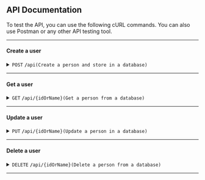 ## API Documentation

To test the API, you can use the following cURL commands. You can also use Postman or any other API testing tool.

------------------------------------------------------------------------------------------

#### Create a user

<details>
 <summary><code>POST</code> <code><b>/</b></code><code>api</code><code>(Create a person and store in a database)</code></summary>

##### Parameters

> | name      |  type     | data type               | description                                                           |
> |-----------|-----------|-------------------------|-----------------------------------------------------------------------|
> | name      |  required | json(string)  |name of user  |
> | email     |  required | json(string)  |email of user |

##### Responses

> | http code     | content-type                      | response                                                            |
> |---------------|-----------------------------------|---------------------------------------------------------------------|
> | `200`         | `application/json`        | `{"name":<name stored>, "email":"<email stored>}`     |
> | `400`         | `application/json`                | `{"message":"Invalid email"}`                            |
> | `400`         | `application/json`         | `{"message":"name already in use"}`    |
> |`500` | `application/json` | `{"message":"failed to create user"}` |

##### Example cURL

> ```javascript
>  curl -X POST -H "Content-Type: application/json" --data @post.json "http://localhost:8000/"
> ```
>
>```python
>import requests
>import json
>
>url = "http://localhost:8000/"
>payload = {
>  "name": "test",
>  "email": "test@email.com"
>}
>headers = {
>  'Content-Type': 'application/json'
>}
>
>response = requests.request("POST", url, headers=headers, data = json.dumps(payload))
>
>print(response.text.encode('utf8'))
>```



</details>

------------------------------------------------------------------------------------------

#### Get a user

<details>
 <summary><code>GET</code> <code><b>/</b></code><code>api/{idOrName}</code><code>(Get a person from a database)</code></summary>

##### Parameters

> | name      |  type     | data type               | description                                                           |
> |-----------|-----------|-------------------------|-----------------------------------------------------------------------|
> | IdOrName      |  required | url(param)  |name or id of user |
>

##### Responses

> | http code     | content-type                      | response                                                            |
> |---------------|-----------------------------------|---------------------------------------------------------------------|
> | `200`         | `application/json`        | `{"name":<name stored>, "email":"<email stored>}`     |
> | `400`         | `application/json`                | `{"message":"id or name is required"}`                            |
> | `404`         | `application/json`         | `{"message":"user not found"}`    |

##### Example cURL

> ```javascript
>  curl -X GET -H "Content-Type: application/json" "http://localhost:8000/{idorname}"
> ```

>```python
>import requests
>import json
>
>url = "http://localhost:8000/{idorname}"
>payload = {}
>headers = {
>  'Content-Type': 'application/json'
>}
>
>response = requests.request("GET", url, headers=headers, data = payload)
>
>print(response.text.encode('utf8'))
>```

</details>

------------------------------------------------------------------------------------------

#### Update a user

<details>
 <summary><code>PUT</code> <code><b>/</b></code><code>api/{idOrName}</code><code>(Update a person in a database)</code></summary>

##### Parameters

> | name      |  type     | data type               | description                                                           |
> |-----------|-----------|-------------------------|-----------------------------------------------------------------------|
> | IdOrName      |  required | url(param)  |name or id of user |
> | name      |  required | json(string)  |name of user  |
> | email     |  required | json(string)  |email of user |

##### Responses

> | http code     | content-type                      | response                                                            |
> |---------------|-----------------------------------|---------------------------------------------------------------------|
> | `200`         | `application/json`        | `{"name":<name stored>, "email":"<email stored>}`     |
> | `400`         | `application/json`                | `{"message":"Invalid email"}`                            |
> | `400`         | `application/json`         | `{"message":"name already in use"}`    |
> | `404`         | `application/json`         | `{"message":"user not found"}`    |
> |`500` | `application/json` | `{"message":"failed to update user"}` |

##### Example cURL

> ```javascript
>  curl -X PUT -H "Content-Type: application/json" --data @put.json "http://localhost:8000/{idorname}"
> ```

>```python
>import requests
>import json
>
>url = "http://localhost:8000/{idorname}"
>payload = {}
>headers = {
>  'Content-Type': 'application/json'
>}
>
>response = requests.request("PUT", url, headers=headers, data = payload)
>
>print(response.text.encode('utf8'))
>```

</details>

------------------------------------------------------------------------------------------

#### Delete a user

<details>
 <summary><code>DELETE</code> <code><b>/</b></code><code>api/{idOrName}</code><code>(Delete a person from a database)</code></summary>

##### Parameters

> | name      |  type     | data type               | description                                                           |
> |-----------|-----------|-------------------------|-----------------------------------------------------------------------|
> | IdOrName      |  required | url(param)  |name or id of user |

##### Responses

> | http code     | content-type                      | response                                                            |
> |---------------|-----------------------------------|---------------------------------------------------------------------|
> | `200`         | `application/json`        | `{"message":"user deleted"}`     |
> | `404`         | `application/json`         | `{"message":"user not found"}`    |
> |`500` | `application/json` | `{"message":"failed to delete user"}` |

##### Example cURL

> ```javascript
>  curl -X DELETE -H "Content-Type: application/json" "http://localhost:8000/{idorname}"
> ```
>```python
>import requests
>import json
>
>url = "http://localhost:8000/{idorname}"
>payload = {}
>headers = {
>  'Content-Type': 'application/json'
>}
>
>response = requests.request("DELETE", url, headers=headers, data = payload)
>
>print(response.text.encode('utf8'))
>```

</details>

------------------------------------------------------------------------------------------
